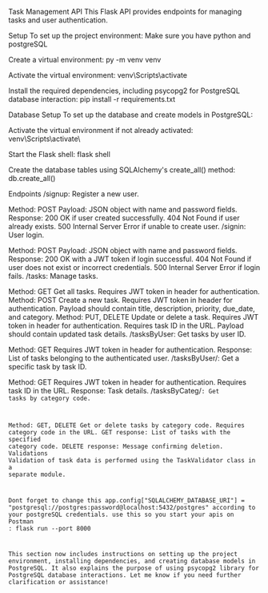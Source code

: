 Task Management API
This Flask API provides endpoints for managing tasks and user authentication.

Setup
To set up the project environment:
Make sure you have python and postgreSQL

Create a virtual environment:
py -m venv venv

Activate the virtual environment:
venv\Scripts\activate

Install the required dependencies, including psycopg2 for PostgreSQL database interaction:
pip install -r requirements.txt

Database Setup
To set up the database and create models in PostgreSQL:

Activate the virtual environment if not already activated:
venv\Scripts\activate\

Start the Flask shell:
flask shell

Create the database tables using SQLAlchemy's create_all() method:
db.create_all()


Endpoints
/signup: Register a new user.

Method: POST
Payload: JSON object with name and password fields.
Response:
200 OK if user created successfully.
404 Not Found if user already exists.
500 Internal Server Error if unable to create user.
/signin: User login.

Method: POST
Payload: JSON object with name and password fields.
Response:
200 OK with a JWT token if login successful.
404 Not Found if user does not exist or incorrect credentials.
500 Internal Server Error if login fails.
/tasks: Manage tasks.

Method: GET
Get all tasks.
Requires JWT token in header for authentication.
Method: POST
Create a new task.
Requires JWT token in header for authentication.
Payload should contain title, description, priority, due_date, and category.
Method: PUT, DELETE
Update or delete a task.
Requires JWT token in header for authentication.
Requires task ID in the URL.
Payload should contain updated task details.
/tasksByUser: Get tasks by user ID.

Method: GET
Requires JWT token in header for authentication.
Response: List of tasks belonging to the authenticated user.
/tasksByUser/<id>: Get a specific task by task ID.

Method: GET
Requires JWT token in header for authentication.
Requires task ID in the URL.
Response: Task details.
/tasksByCateg/<code>: Get tasks by category code.

Method: GET, DELETE
Get or delete tasks by category code.
Requires category code in the URL.
GET response: List of tasks with the specified category code.
DELETE response: Message confirming deletion.
Validations
Validation of task data is performed using the TaskValidator class in a separate module.

Dont forget to change this app.config["SQLALCHEMY_DATABASE_URI"] = "postgresql://postgres:password@localhost:5432/postgres" according to your postgreSQL credentials.
use this so you start your apis on Postman : flask run --port 8000

This section now includes instructions on setting up the project environment,
 installing dependencies, and creating database models in PostgreSQL. 
It also explains the purpose of using psycopg2 library for PostgreSQL database interactions. 
Let me know if you need further clarification or assistance!
